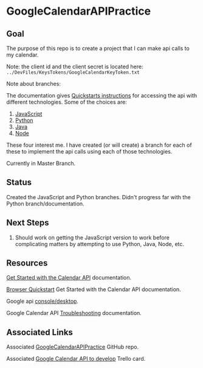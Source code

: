 # GoogleCalendarAPIPractice

## Goal
The purpose of this repo is to create a project that I can make api calls to my calendar.

Note: the client id and the client secret is located here:
`../DevFiles/KeysTokens/GoogleCalendarKeyToken.txt`

Note about branches:

The documentation gives [Quickstarts instructions](https://developers.google.com/calendar/overview#quickstarts) for accessing the api with different technologies. Some of the choices are:
1. [JavaScript](https://developers.google.com/calendar/quickstart/js)
2. [Python](https://developers.google.com/calendar/quickstart/python)
3. [Java](https://developers.google.com/calendar/quickstart/java)
4. [Node](https://developers.google.com/calendar/quickstart/nodejs)

These four interest me. I have created (or will create) a branch for each of these to implement the api calls using each of those technologies.

Currently in Master Branch.

## Status
Created the JavaScript and Python branches.
Didn't progress far with the Python branch/documentation.

## Next Steps
1. Should work on getting the JavaScript version to work before complicating matters by attempting to use Python, Java, Node, etc.

## Resources
[Get Started with the Calendar API](https://developers.google.com/calendar/overview) documentation.

[Browser Quickstart](https://developers.google.com/calendar/quickstart/js) Get Started with the Calendar API documentation.

Google api [console/desktop](https://console.developers.google.com/apis/dashboard?project=quickstart-1590505598568&authuser=0&pli=1).

Google Calendar API [Troubleshooting](https://developers.google.com/calendar/quickstart/js#troubleshooting) documentation.

## Associated Links
Associated [GoogleCalendarAPIPractice]( https://github.com/JamieBort/GoogleCalendarAPIPractice) GitHub repo.

Associated [Google Calendar API to develop](https://trello.com/c/m6f5DAMg/229-google-calendar-api-to-develop) Trello card.